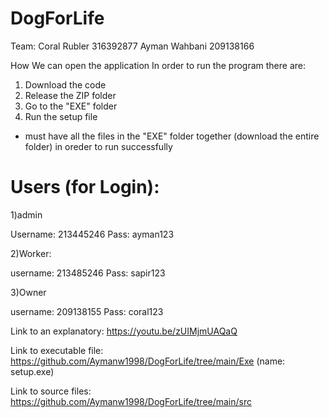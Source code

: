 # DogForLife
Team:
Coral Rubler 316392877
Ayman Wahbani 209138166

How We can open the application
In order to run the program there are:
1) Download the code
2) Release the ZIP folder
3) Go to the "EXE" folder
4) Run the setup file
- must have all the files in the "EXE" folder together (download the entire folder) in oreder to run successfully


# Users (for Login):

1)admin

Username: 213445246
Pass: ayman123


2)Worker:

username: 213485246
Pass: sapir123

3)Owner

username: 209138155
Pass: coral123


Link to an explanatory: https://youtu.be/zUIMjmUAQaQ

Link to executable file: https://github.com/Aymanw1998/DogForLife/tree/main/Exe  (name: setup.exe)

Link to source files: https://github.com/Aymanw1998/DogForLife/tree/main/src

